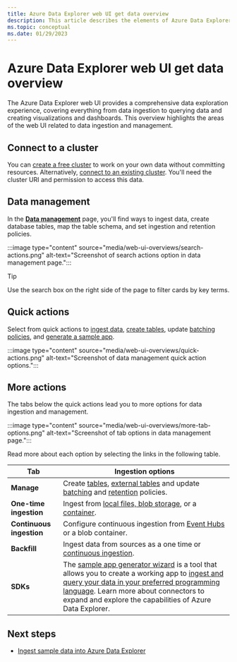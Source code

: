 ```yaml
---
title: Azure Data Explorer web UI get data overview
description: This article describes the elements of Azure Data Explorer web UI related to data ingestion.
ms.topic: conceptual
ms.date: 01/29/2023
---
```


# Azure Data Explorer web UI get data overview

The Azure Data Explorer web UI provides a comprehensive data exploration experience, covering everything from data ingestion to querying data and creating visualizations and dashboards. This overview highlights the areas of the web UI related to data ingestion and management.

## Connect to a cluster

You can [create a free cluster](start-for-free-web-ui.md) to work on your own data without committing resources. Alternatively, [connect to an existing cluster](web-query-data.md#add-clusters). You'll need the cluster URI and permission to access this data.

## Data management

In the **[Data management](https://dataexplorer.azure.com/oneclick)** page, you'll find ways to ingest data, create database tables, map the table schema, and set ingestion and retention policies.

:::image type="content" source="media/web-ui-overviews/search-actions.png" alt-text="Screenshot of search actions option in data management page.":::

> [!TIP]
> Use the search box on the right side of the page to filter cards by key terms.

## Quick actions

Select from quick actions to [ingest data](https://dataexplorer.azure.com/oneclick/ingest?sourceType=file), [create tables](https://dataexplorer.azure.com/oneclick/createtable), update [batching policies](https://dataexplorer.azure.com/oneclick/updateTableBatchingPolicy), and [generate a sample app](https://dataexplorer.azure.com/oneclick/generatecode?sourceType=file).

:::image type="content" source="media/web-ui-overviews/quick-actions.png" alt-text="Screenshot of data management quick action options.":::

## More actions

The tabs below the quick actions lead you to more options for data ingestion and management.

:::image type="content" source="media/web-ui-overviews/more-tab-options.png" alt-text="Screenshot of tab options in data management page.":::

Read more about each option by selecting the links in the following table.

|Tab  |Ingestion options  |
|---------|---------|
|**Manage**     | Create [tables](https://dataexplorer.azure.com/oneclick/createtable), [external tables](external-table.md) and update [batching](./kusto/management/batchingpolicy.md) and [retention](./kusto/management/retentionpolicy.md) policies.      |
|**One-time ingestion**    | Ingest from [local files, blob storage](./ingest-data-wizard.md), or a [container](./ingestion-wizard-new-table.md).      |
|**Continuous ingestion**     | Configure continuous ingestion from [Event Hubs](./event-hub-wizard.md) or a blob container.        |
|**Backfill**     |  Ingest data from sources as a one time or [continuous ingestion](./ingestion-wizard-new-table.md).       |
|**SDKs**     |  The [sample app generator wizard](https://dataexplorer.azure.com/oneclick/generatecode?programingLang=Python) is a tool that allows you to create a working app to [ingest and query your data in your preferred programming language](./sample-app-generator-wizard.md). Learn more about connectors to expand and explore the capabilities of Azure Data Explorer.    |

## Next steps

* [Ingest sample data into Azure Data Explorer](ingest-sample-data.md)
